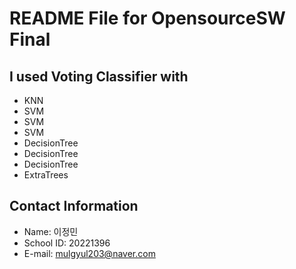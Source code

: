 # README File for OpensourceSW Final
## I used Voting Classifier with
* KNN
* SVM
* SVM
* SVM
* DecisionTree
* DecisionTree
* DecisionTree
* ExtraTrees

## Contact Information
* Name: 이정민
* School ID: 20221396
* E-mail: mulgyul203@naver.com

<!---
22AI20221396/22AI20221396 is a ✨ special ✨ repository because its `README.md` (this file) appears on your GitHub profile.
You can click the Preview link to take a look at your changes.
--->
